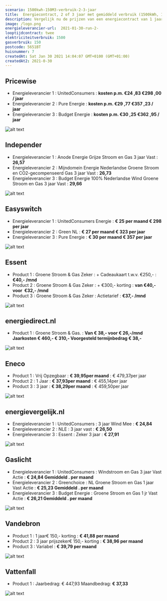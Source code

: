 ```yaml
---
scenario: 1500kwh-150M3-verbruik-2-3-jaar  
title:  Energiecontract, 2 of 3 jaar met gemiddeld verbruik (1500kWh, 150M3)  
description: Vergelijk nu de prijzen van een energiecontract van 1 jaar  
image: /logo.png  
energieleverancier-url:  2021-01-30-run-2-  
looptijdcontract: twee  
elektriciteitverbruik: 1500  
gasverbruik: 150  
postcode: 5651BT  
huisnummer: 7  
createdAt: Sat Jan 30 2021 14:04:07 GMT+0100 (GMT+01:00)  
createdAt2: 2021-0-30  
---
```

 

## Pricewise    
    
- Energieleverancier 1 :  UnitedConsumers  :  **kosten p.m. €24 ,83 €298 ,00 / jaar**  
- Energieleverancier 2 :  Pure Energie :  **kosten p.m. €29 ,77 €357 ,23 / jaar**  
- Energieleverancier 3 :  Budget Energie :  **kosten p.m. €30 ,25 €362 ,95 / jaar** 
 
![alt text](/img/el/pricewise-1500kwh-150M3-verbruik-2-3-jaar-week4.png "Vergelijk energietarieven Pricewise")
## Independer    
  
- Energieleverancier 1 :  Anode Energie Grijze Stroom en Gas 3 jaar Vast  :  **26,57**  
- Energieleverancier 2 :  Mijndomein Energie Nederlandse Groene Stroom en CO2-gecompenseerd Gas 3 jaar Vast :  **26,73**  
- Energieleverancier 3 :  Budget Energie 100% Nederlandse Wind Groene Stroom en Gas 3 jaar Vast :  **29,66**  

 
![alt text](/img/el/independer-1500kwh-150M3-verbruik-2-3-jaar-week4.png "Vergelijk energietarieven Independer")
## Easyswitch    
 
- Energieleverancier 1 :  UnitedConsumers Energie  : **€ 25 per maand € 298 per jaar**   
- Energieleverancier 2 :  Green NL : **€ 27 per maand € 323 per jaar**  
- Energieleverancier 3 :  Pure Energie :  **€ 30 per maand € 357 per jaar**   
 
![alt text](/img/el/easyswitch-1500kwh-150M3-verbruik-2-3-jaar-week4.png "Vergelijk energietarieven Easyswitch")
## Essent    
  
- Product 1 :  Groene Stroom & Gas Zeker  : + Cadeaukaart t.w.v. €250,-  : **€40,- /mnd**  
- Product 2 :  Groene Stroom & Gas Zeker : + €300,- korting  : **van €40,- voor  €32,- /mnd**  
- Product 3 :  Groene Stroom & Gas Zeker :  Actietarief  : **€37,- /mnd**  
 

![alt text](/img/el/essent-1500kwh-150M3-verbruik-2-3-jaar-week4.png "Vergelijk energietarieven Essent")
## energiedirect.nl    

- Product 1 :  Groene Stroom & Gas.  : **Van € 38,- voor € 26,-/mnd Jaarkosten € 460,- € 310,- Voorgesteld termijnbedrag € 38,-**  
 
![alt text](/img/el/energiedirect-1500kwh-150M3-verbruik-2-3-jaar-week4.png "Vergelijk energietarieven energiedirect.nl")
## Eneco    
   
- Product 1 :  Vrij Opzegbaar  : **€ 39,95per maand**  : € 479,37per jaar  
- Product 2 :  1 Jaar : **€ 37,93per maand**  : € 455,14per jaar  
- Product 3 :  3 jaar :  **€ 38,29per maand**  : € 459,50per jaar  
 
![alt text](/img/el/eneco-1500kwh-150M3-verbruik-2-3-jaar-week4.png "Vergelijk energietarieven Eneco")
## energievergelijk.nl    
   
- Energieleverancier 1 :  UnitedConsumers  : 3 jaar Wind Mee   : **€ 24,84**  
- Energieleverancier 2 :  NLE : 3 jaar vast   : **€ 26,50**  
- Energieleverancier 3 :  Essent :  Zeker 3 jaar   : **€ 27,91**  
 
![alt text](/img/el/energievergelijk-1500kwh-150M3-verbruik-2-3-jaar-week4.png "Vergelijk energietarieven energievergelijk.nl")
## Gaslicht    
  
- Energieleverancier 1 : UnitedConsumers : Windstroom en Gas 3 jaar Vast Actie : **€ 24,84 Gemiddeld . per maand**   
- Energieleverancier 2 : Greenchoice : NL Groene Stroom en Gas 1 jaar Vast Actie : **€ 25,23 Gemiddeld . per maand**   
- Energieleverancier 3 : Budget Energie : Groene Stroom en Gas 1 jr Vast Actie : **€ 26,21 Gemiddeld . per maand**  

![alt text](/img/el/gaslicht-1500kwh-150M3-verbruik-2-3-jaar-week4.png "Vergelijk energietarieven gaslicht")
## Vandebron    

- Product 1 :  1 jaar€ 150,- korting  :  **€ 41,88 per maand**   
- Product 2 :  3 jaar prijszeker€ 150,- korting :  **€ 38,96 per maand**  
- Product 3 :  Variabel :  **€ 39,79 per maand**   
 
![alt text](/img/el/vandebron-1500kwh-150M3-verbruik-2-3-jaar-week4.png "Vergelijk energietarieven VandeBron")
## Vattenfall    
  
- Product 1 : Jaarbedrag: € 447,93  Maandbedrag: **€ 37,33**   

![alt text](/img/el/vattenfall-1500kwh-150M3-verbruik-2-3-jaar-week4.png "Vergelijk energietarieven Vattenfall")